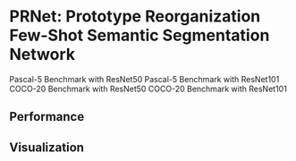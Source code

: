 # PRNet: Prototype Reorganization Few-Shot Semantic Segmentation Network
Pascal-5 Benchmark with ResNet50
Pascal-5 Benchmark with ResNet101
COCO-20 Benchmark with ResNet50
COCO-20 Benchmark with ResNet101
## Performance
## Visualization

